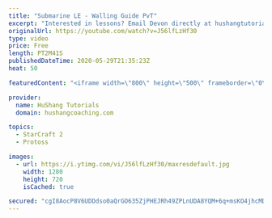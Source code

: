 ```yaml
---
title: "Submarine LE - Walling Guide PvT"
excerpt: "Interested in lessons? Email Devon directly at hushangtutorials@outlook.com ------------------------------------------------------------------------------------------------------- Want to support HuShang Tutorials directly? Patreon is a website where you can contribute a monthly donation that will help"
originalUrl: https://youtube.com/watch?v=J56lfLzHf30
type: video
price: Free
length: PT2M41S
publishedDateTime: 2020-05-29T21:35:23Z
heat: 50

featuredContent: "<iframe width=\"800\" height=\"500\" frameborder=\"0\" src=\"https://www.youtube.com/embed/J56lfLzHf30\" allow=\"accelerometer; autoplay; encrypted-media; gyroscope; picture-in-picture\" allowfullscreen></iframe>"

provider:
  name: HuShang Tutorials
  domain: hushangcoaching.com

topics:
  - StarCraft 2
  - Protoss

images:
  - url: https://i.ytimg.com/vi/J56lfLzHf30/maxresdefault.jpg
    width: 1280
    height: 720
    isCached: true

secured: "cgI8AocP8V6UDDdso0aQrGO635ZjPHEJRh49ZPLnUDA8YQM+6q+msKO4jhcMDxaiRIfKW8rFO9QLOttoG0JdH1nOQa44IgxsvIqdp3r2wwRRamq+CBYApQ/bcGfezN6Z3nnn3DGKjWpefQIn1Xx9yezwaJPAh9VIhgpe0MqpP08HOOFQ/ZxyLM6+4wV6AUIchUAjdqQLZ/T64f1EPDRpK9BFeQFIHH20i/5din5Gu8J+PPbX8A+akoLr3H5N58KoZD1gVVx9u7UYPKaxsSW6yv+AMpqu50LeG4PNm16hfZkJlL0+ysXCfuPdWjygSIMXtTqFrX/uThQqkEF28TT1L7zBTq3pywqAwKcgtJ7Kusw5WLX2ATh6zkXyAoFc4j1maCVBgndufFEEndBAoLrJubEWEgKkOqTF163BhJZAdZs=;Lg/duV4/eAv+uymqKd49gg=="
---
```



